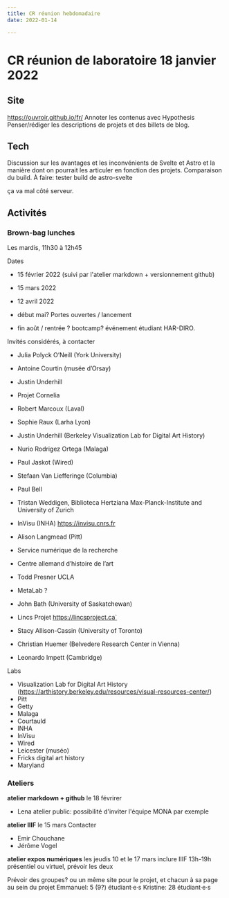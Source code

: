 ```yaml
---
title: CR réunion hebdomadaire
date: 2022-01-14

---
```



# CR réunion de laboratoire 18 janvier 2022

## Site
https://ouvroir.github.io/fr/
Annoter les contenus avec Hypothesis
Penser/rédiger les descriptions de projets et des billets de blog. 

## Tech
Discussion sur les avantages et les inconvénients de Svelte et Astro et la manière dont on pourrait les articuler en fonction des projets.
Comparaison du build.
À faire: tester build de astro-svelte


ça va mal côté serveur.

## Activités

### Brown-bag lunches
Les mardis, 11h30 à 12h45

Dates 
- 15 février 2022 (suivi par l'atelier markdown + versionnement github)
- 15 mars 2022
- 12 avril 2022
- début mai? Portes ouvertes / lancement

- fin août / rentrée ? bootcamp? événement étudiant HAR-DIRO. 

Invités considérés, à contacter
- Julia Polyck O’Neill (York University)
- Antoine Courtin (musée d’Orsay)
- Justin Underhill 

- Projet Cornelia
- Robert Marcoux (Laval)
- Sophie Raux (Larha Lyon)
- Justin Underhill (Berkeley Visualization Lab for Digital Art History)
- Nurio Rodrigez Ortega (Malaga)
- Paul Jaskot (Wired)
- Stefaan Van Liefferinge (Columbia)
- Paul Bell
- Tristan Weddigen, Biblioteca Hertziana Max-Planck-Institute and University of Zurich
- InVisu (INHA) https://invisu.cnrs.fr
- Alison Langmead (Pitt)
- Service numérique de la recherche
- Centre allemand d’histoire de l’art
- Todd Presner UCLA
- MetaLab ?
- John Bath (University of Saskatchewan)
- Lincs Projet https://lincsproject.ca`
- Stacy Allison-Cassin (University of Toronto)
- Christian Huemer (Belvedere Research Center in Vienna)
- Leonardo Impett (Cambridge)

Labs
- Visualization Lab for Digital Art History (https://arthistory.berkeley.edu/resources/visual-resources-center/)
- Pitt
- Getty
- Malaga
- Courtauld
- INHA
- InVisu
- Wired
- Leicester (muséo)
- Fricks digital art history
- Maryland

### Ateliers

**atelier markdown + github** le 18 févrirer
- Lena 
atelier public: possibilité d'inviter l'équipe MONA par exemple


**atelier IIIF** le 15 mars
Contacter
- Emir Chouchane
- Jérôme Vogel


**atelier expos numériques** les jeudis 10 et le 17 mars
inclure IIIF
13h-19h
présentiel ou virtuel, prévoir les deux

Prévoir des groupes? ou un même site pour le projet, et chacun à sa page au sein du projet
Emmanuel: 5 (9?) étudiant·e·s
Kristine: 28 étudiant·e·s